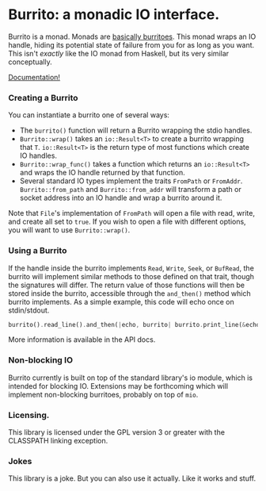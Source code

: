 # Burrito: a monadic IO interface.

Burrito is a monad. Monads are [basically burritoes](http://blog.plover.com/prog/burritos.html).
This monad wraps an IO handle, hiding its potential state of failure from you
for as long as you want. This isn't _exactly_ like the IO monad from Haskell,
but its very similar conceptually.

[Documentation!](https://withoutboats.github.io/burrito/)

### Creating a Burrito

You can instantiate a burrito one of several ways:

* The `burrito()` function will return a Burrito wrapping the stdio handles.
* `Burrito::wrap()` takes an `io::Result<T>` to create a burrito wrapping that
`T`. `io::Result<T>` is the return type of most functions which create IO
handles.
* `Burrito::wrap_func()` takes a function which returns an `io::Result<T>` and
wraps the IO handle returned by that function.
* Several standard IO types implement the traits `FromPath` or `FromAddr`.
`Burrito::from_path` and `Burrito::from_addr` will transform a path or socket
address into an IO handle and wrap a burrito around it.

Note that `File`'s implementation of `FromPath` will open a file with read,
write, and create all set to `true`. If you wish to open a file with different
options, you will want to use `Burrito::wrap()`.

### Using a Burrito

If the handle inside the burrito implements `Read`, `Write`, `Seek`, or
`BufRead`, the burrito will implement similar methods to those defined on that
trait, though the signatures will differ. The return value of those functions
will then be stored inside the burrito, accessible through the `and_then()`
method which burrito implements. As a simple example, this code will echo once
on stdin/stdout.

```rust
burrito().read_line().and_then(|echo, burrito| burrito.print_line(&echo));
```

More information is available in the API docs.

### Non-blocking IO

Burrito currently is built on top of the standard library's io module, which
is intended for blocking IO. Extensions may be forthcoming which will implement
non-blocking burritoes, probably on top of `mio`.

### Licensing.

This library is licensed under the GPL version 3 or greater with the CLASSPATH
linking exception.

### Jokes

This library is a joke. But you can also use it actually. Like it works and
stuff.
